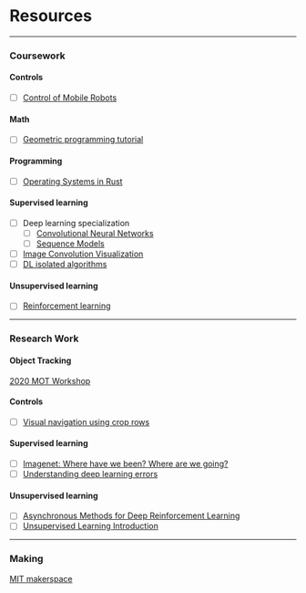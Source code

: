 # Resources
--------------------------------------------------------------------------------------------------------------------------------
### Coursework
#### Controls
- [ ] [Control of Mobile Robots](https://www.coursera.org/learn/mobile-robot?)

#### Math
- [ ] [Geometric programming tutorial](https://gpkit.readthedocs.io/en/latest/gp101.html#why-are-gps-special)

#### Programming
- [ ] [Operating Systems in Rust](https://github.com/dddrrreee/cs140e-20win/)

#### Supervised learning
- [ ] Deep learning specialization
  - [ ] [Convolutional Neural Networks](https://www.coursera.org/learn/convolutional-neural-networks?specialization=deep-learning)
  - [ ] [Sequence Models](https://www.coursera.org/learn/nlp-sequence-models)
- [ ] [Image Convolution Visualization](https://setosa.io/ev/image-kernels/)
- [ ] [DL isolated algorithms](https://ml-cheatsheet.readthedocs.io/en/latest/classification_algos.html)

#### Unsupervised learning
- [ ] [Reinforcement learning](https://youtu.be/Nd1-UUMVfz4)

--------------------------------------------------------------------------------------------------------------------------------
### Research Work
#### Object Tracking
[2020 MOT Workshop](https://motchallenge.net/workshops/bmtt2020/)

#### Controls
- [ ] [Visual navigation using crop rows](https://arxiv.org/pdf/1909.12754.pdf)

#### Supervised learning 
- [ ] [Imagenet: Where have we been? Where are we going?](https://www.youtube.com/watch?v=jYvBmJo7qjc)
- [ ] [Understanding deep learning errors](https://arxiv.org/pdf/1611.03530.pdf)

#### Unsupervised learning 
- [ ] [Asynchronous Methods for Deep Reinforcement Learning](https://arxiv.org/pdf/1602.01783.pdf)
- [ ] [Unsupervised Learning Introduction](https://web.stanford.edu/class/psych209/Readings/SuttonBartoIPRLBook2ndEd.pdf)

--------------------------------------------------------------------------------------------------------------------------------
### Making
[MIT makerspace](http://miters.mit.edu/projects/)



